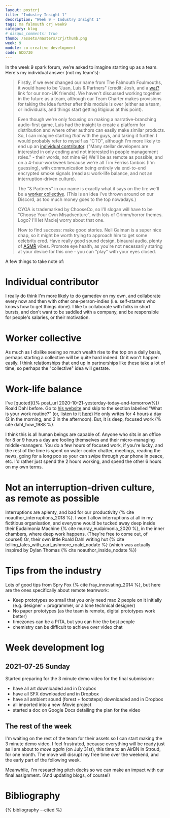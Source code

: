 ```yaml
---
layout: postcrj
title: "Industry Insight 1"
description: "Week 9 - Industry Insight 1"
tags: ma falmouth crj week9 
category: blog
# disqus_comments: true
thumb: /assets/masters/crj/thumb.png
week: 9
module: co-creative development
code: GDD730
---
```


In the week 9 spark forum, we're asked to imagine starting up as a team. Here's my individual answer (not my team's):

> Firstly, if we ever changed our name from The Falmouth Foulmouths, it would have to be "Juan, Luis & Partners" (credit: Josh, and a [wat?](https://en.wikipedia.org/wiki/John_Lewis_%26_Partners) link for our non-UK friends). We haven't discussed working together in the future as a team, although our Team Charter makes provisions for taking the idea further after this module is over (either as a team, or individuals, and things start getting litigious at this point). 
>
> Even though we're only focusing on making a narrative-branching audio-first game, Luis had the insight to create a platform for distribution and where other authors can easily make similar products. So, I can imagine starting *that* with the guys, and taking it further. I would probably refer to myself as "CTO", although I'm more likely to end up an [individual contributor](https://www.quora.com/What-does-the-term-Individual-Contributor-Role-the-HR-guys-in-IT-industry-came-up-with-these-days). ("Many stellar developers are interested in only coding and not interested in people management roles." - their words, not mine 😀) We'll be as remote as possible, and on a 4-hour-workweek because we're all Tim Ferriss fanbois (I'm guessing), with communication being entirely via end-to-end encrypted smoke signals (read as: work-life balance, and not an interruption-driven culture).
>
> The "& Partners" in our name is exactly what it says on the tin: we'll be a [worker collective](https://en.wikipedia.org/wiki/Worker_cooperative#Worker_collectives). (This is an idea I've thrown around on our Discord, as too much money goes to the top nowadays.)
>
> CYOA is trademarked by ChooseCo, so I'll slogan will have to be "Choose Your Own Misadventure", with lots of Grimm/horror themes. Logo? I'll let Maciej worry about that one.
>
> How to find success: make good stories. Neil Gaiman is a super nice chap, so it might be worth trying to approach him to get some celebrity cred. Have really good sound design, binaural audio, plenty of [ASMR](https://en.wikipedia.org/wiki/ASMR) vibes. Promote eye health, as you're not necessarily staring at your device for this one - you can "play" with your eyes closed.

A few things to take note of:

# Individual contributor

I really do think I'm more likely to do gamedev on my own, and collaborate every now and then with other one-person-indies (i.e. self-starters who knows how to get things done). I like to collaborate with folks in short bursts, and don't want to be saddled with a company, and be responsible for people's salaries, or their motivation.

# Worker collective

As much as I dislike seeing so much wealth rise to the top on a daily basis, perhaps starting a collective will be quite hard indeed. Or it won't happen easily. I think relationships that end up in partnerships like these take a lot of time, so perhaps the "collective" idea will gestate.

# Work-life balance

I've [quoted]({% post_url 2020-10-21-yesterday-today-and-tomorrow%}) Roald Dahl before. Go to [his website](https://www.roalddahl.com/create-and-learn/write/roald-dahl-on-writing) and skip to the section labelled "What is your work routine?" (or, listen to it [here](https://youtu.be/99Q8MaoNvTM))
He only writes for 4 hours a day (2 in the morning, and 2 in the afternoon). But, it is deep, focused work {% cite dahl_how_1988 %}.

I think this is all human beings are capable of. Anyone who sits in an office for 8 or 9 hours a day are fooling themselves and their micro-managing middle-managers. You do a few hours of focused work, if you're lucky, and the rest of the time is spent on water cooler chatter, meetings, reading the news, going for a long poo so your can swipe through your phone in peace, etc. I'd rather just spend the 2 hours working, and spend the other 6 hours on my own terms.


# Not an interruption-driven culture, as remote as possible

Interruptions are aplenty, and bad for our productivity {% cite noauthor_interruptions_2018 %}. I won't allow interruptions at all in my fictitious organisation, and everyone would be tucked away deep inside their Eudaimonia Machine {% cite murray_eudaimonia_2020 %}, in the inner chambers, where deep work happens. (They're free to come out, of course!) Or, their own little Roald Dahl writing hut {% cite telling_tales_with_carl_ashmore_roald_nodate %} (which was actually inspired by Dylan Thomas {% cite noauthor_inside_nodate %})

# Tips from the industry

Lots of good tips from Spry Fox {% cite fray_innovating_2014 %}, but here are the ones specifically about remote teamwork:

- Keep prototypes so small that you only need max 2 people on it initially (e.g. designer + programmer, or a lone technical designer)
- No paper prototypes (as the team is remote, digital prototypes work better)
- timezones can be a PITA, but you can hire the best people
- chemistry can be difficult to achieve over video chat

# Week development log

## 2021-07-25 Sunday

Started preparing for the 3 minute demo video for the final submission:
- have all art downloaded and in Dropbox
- have all SFX downloaded and in Dropbox
- have all ambient sound (forest + footsteps) downloaded and in Dropbox
- all imported into a new iMovie project
- started a doc on Google Docs detailing the plan for the video

## The rest of the week

I'm waiting on the rest of the team for their assets so I can start making the 3 minute demo video. I feel frustrated, because everything will be ready just as I am about to *move again* (on July 31st), this time to an AirBN in Stroud, for one month. The move will disrupt my free time over the weekend, and the early part of the following week.

Meanwhile, I'm researching pitch decks so we can make an impact with our final assignment. (And updating blogs, of course!)

# Bibliography

{% bibliography --cited %}
